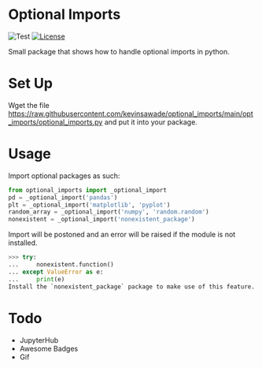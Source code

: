 # Optional Imports

![Test](https://github.com/kevinsawade/optional_imports/actions/workflows/test.yml/badge.svg)
[![License](https://img.shields.io/badge/license-GPL-blue.svg)](https://www.gnu.org/licenses/gpl-3.0.en.html)

Small package that shows how to handle optional imports in python.


# Set Up

Wget the file https://raw.githubusercontent.com/kevinsawade/optional_imports/main/opt_imports/optional_imports.py and put it into your package.

# Usage

Import optional packages as such:

```python
from optional_imports import _optional_import
pd = _optional_import('pandas')
plt = _optional_import('matplotlib', 'pyplot')
random_array = _optional_import('numpy', 'random.random')
nonexistent = _optional_import('nonexistent_package')
```

Import will be postoned and an error will be raised if the module is not installed.

```python
>>> try:
...     nonexistent.function()
... except ValueError as e:
...     print(e)
Install the `nonexistent_package` package to make use of this feature.
```



# Todo
* JupyterHub
* Awesome Badges
* Gif
